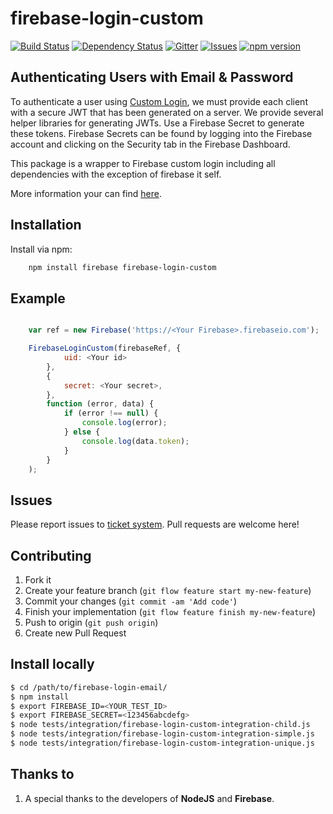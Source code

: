firebase-login-custom
=====================

[![Build Status](https://travis-ci.org/vergissberlin/firebase-login-custom.svg)](https://travis-ci.org/vergissberlin/firebase-login-custom)
[![Dependency Status](https://gemnasium.com/vergissberlin/firebase-login-custom.svg)](https://gemnasium.com/vergissberlin/firebase-login-custom)
[![Gitter](https://badges.gitter.im/Join%20Chat.svg)](https://gitter.im/vergissberlin/firebase-login-custom?utm_source=badge&utm_medium=badge&utm_campaign=pr-badge)
[![Issues](http://img.shields.io/github/issues/vergissberlin/firebase-login-custom.svg)]( https://github.com/vergissberlin/firebase-login-custom/issues "GitHub ticket system")
[![npm version](https://img.shields.io/npm/v/firebase-login-custom.png)](https://npmjs.org/package/firebase-login-custom "View this project on npm")


Authenticating Users with Email & Password
------------------------------------------

To authenticate a user using [Custom Login](https://www.firebase.com/docs/web/guide/login/custom.html),
we must provide each client with a secure JWT that has been generated on a server.
We provide several helper libraries for generating JWTs.
Use a Firebase Secret to generate these tokens. Firebase Secrets can be found by logging into the
Firebase account and clicking on the Security tab in the Firebase Dashboard.

This package is a wrapper to Firebase custom login including all dependencies
with the exception of firebase it self.

More information your can find [here](https://www.firebase.com/docs/web/guide/login/custom.html).

Installation
------------

Install via npm:

```bash
    npm install firebase firebase-login-custom
```

Example
-------

```javascript

    var ref = new Firebase('https://<Your Firebase>.firebaseio.com');

    FirebaseLoginCustom(firebaseRef, {
            uid: <Your id>
        },
        {
            secret: <Your secret>,
        },
        function (error, data) {
            if (error !== null) {
                console.log(error);
            } else {
                console.log(data.token);
            }
        }
    );
```

Issues
------

Please report issues to [ticket system](https://github.com/vergissberlin/firebase-login-custom/issues).
Pull requests are welcome here!


Contributing
------------

1. Fork it
2. Create your feature branch (`git flow feature start my-new-feature`)
3. Commit your changes (`git commit -am 'Add code'`)
4. Finish your implementation (`git flow feature finish my-new-feature`)
4. Push to origin (`git push origin`)
5. Create new Pull Request

Install locally
---------------

```bash
$ cd /path/to/firebase-login-email/
$ npm install
$ export FIREBASE_ID=<YOUR_TEST_ID>
$ export FIREBASE_SECRET=<123456abcdefg>
$ node tests/integration/firebase-login-custom-integration-child.js
$ node tests/integration/firebase-login-custom-integration-simple.js
$ node tests/integration/firebase-login-custom-integration-unique.js
```

<a name="thanks"></a>
Thanks to
---------
1. A special thanks to the developers of **NodeJS** and **Firebase**.
